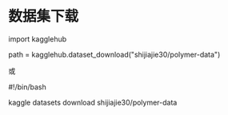 # 数据集下载

import kagglehub

path = kagglehub.dataset_download("shijiajie30/polymer-data")

或

#!/bin/bash

kaggle datasets download shijiajie30/polymer-data
